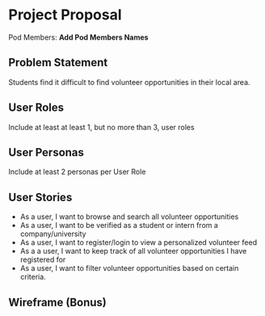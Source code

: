 # Project Proposal

Pod Members: **Add Pod Members Names**

## Problem Statement

Students find it difficult to find volunteer opportunities in their local area.

## User Roles

Include at least at least 1, but no more than 3, user roles

## User Personas

Include at least 2 personas per User Role

## User Stories

- As a user, I want to browse and search all volunteer opportunities
- As a user, I want to be verified as a student or intern from a company/university
- As a user, I want to register/login to view a personalized volunteer feed
- As a a user, I want to keep track of all volunteer opportunities I have registered for
- As a user, I want to filter volunteer opportunities based on certain criteria.


## Wireframe (Bonus)
